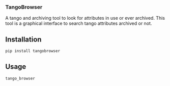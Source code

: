 ### TangoBrowser

A tango and archiving tool to look for attributes in use or ever archived.
This tool is a graphical interface to search tango attributes archived or not.

## Installation
```bash
pip install tangobrowser
```

## Usage
```bash
tango_browser
```
